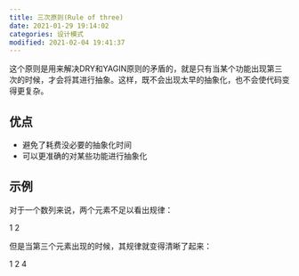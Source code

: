 ```yaml
---
title: 三次原则(Rule of three)
date: 2021-01-29 19:14:02
categories: 设计模式
modified: 2021-02-04 19:41:37
---
```


这个原则是用来解决DRY和YAGIN原则的矛盾的，就是只有当某个功能出现第三次的时候，才会将其进行抽象。这样，既不会出现太早的抽象化，也不会使代码变得更复杂。

## 优点

* 避免了耗费没必要的抽象化时间
* 可以更准确的对某些功能进行抽象化

## 示例

对于一个数列来说，两个元素不足以看出规律：

1 2

但是当第三个元素出现的时候，其规律就变得清晰了起来：

1 2 4
